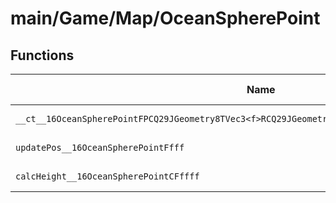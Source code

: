 # main/Game/Map/OceanSpherePoint

## Functions

| Name | Address | Match % |
|------|---------|---------|
| `__ct__16OceanSpherePointFPCQ29JGeometry8TVec3<f>RCQ29JGeometry8TVec3<f>ffRCQ29JGeometry8TVec2<f>` | `0x801945EC` | :x: (0.0%) |
| `updatePos__16OceanSpherePointFfff` | `0x80194680` | :x: (0.0%) |
| `calcHeight__16OceanSpherePointCFffff` | `0x80194720` | :x: (0.0%) |
